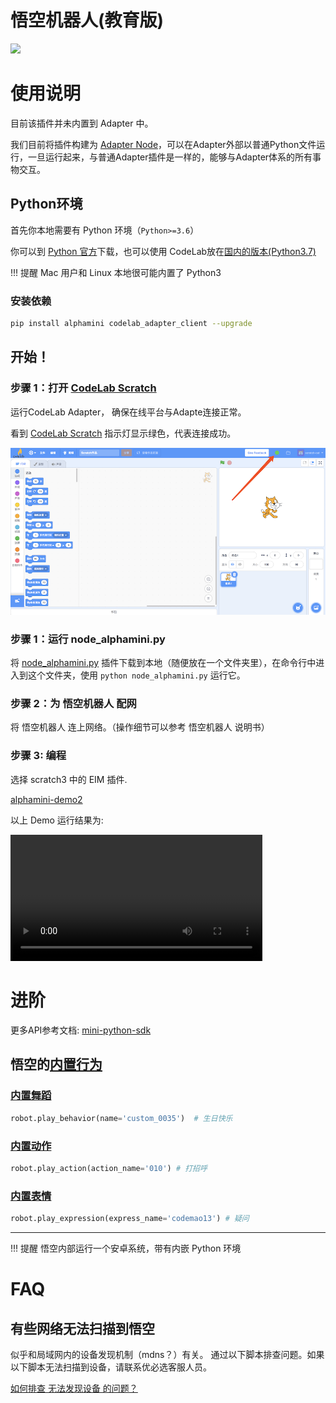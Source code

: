 # 悟空机器人(教育版)
![](https://assets-new.ubtrobot.com/pc/static/cn/images/alphamini_v2/banner.jpg)


# 使用说明
目前该插件并未内置到 Adapter 中。

我们目前将插件构建为 [Adapter Node](/dev_guide/Adapter-Node/)，可以在Adapter外部以普通Python文件运行，一旦运行起来，与普通Adapter插件是一样的，能够与Adapter体系的所有事物交互。

## Python环境
首先你本地需要有 Python 环境（`Python>=3.6`）

你可以到 [Python 官方](https://www.python.org/)下载，也可以使用 CodeLab放在[国内的版本(Python3.7)](https://www.codelab.club/blog/2020/08/20/tools#python)

!!! 提醒
    Mac 用户和 Linux 本地很可能内置了 Python3

### 安装依赖
```bash
pip install alphamini codelab_adapter_client --upgrade 
```

## 开始！


### 步骤 1：打开 [CodeLab Scratch](https://scratch-beta.codelab.club)
运行CodeLab Adapter， 确保在线平台与Adapte连接正常。

看到 [CodeLab Scratch](https://scratch-beta.codelab.club) 指示灯显示绿色，代表连接成功。

![](/img/v2/codelab-scratch3.png)

<!--
下载 [CodeLab Scratch Desktop(离线版)](https://www-old.codelab.club/blog/2020/08/20/tools/)，并运行它。

![](../img/scratch3-home.png)
-->
### 步骤 1：运行 node_alphamini.py

将  [node_alphamini.py](https://github.com/CodeLabClub/codelab_adapter_extensions/blob/master/nodes_v3/node_alphamini.py) 插件下载到本地（随便放在一个文件夹里），在命令行中进入到这个文件夹，使用 `python node_alphamini.py` 运行它。

### 步骤 2：为 悟空机器人 配网

将 悟空机器人 连上网络。（操作细节可以参考 悟空机器人 说明书）


### 步骤 3: 编程

选择 scratch3 中的 EIM 插件.

[alphamini-demo2](https://scratch-beta.codelab.club/?sb3url=https://adapter.codelab.club/sb3/alphamini-demo2.sb3)

以上 Demo 运行结果为: 

<video width=80% src="/video/1600057226116780.mp4#t=0.001" controls="controls"></video>

<!--<img width="600px" src="/img/scratch3_tello.png"/>-->

<!--
以下是一个简单 demo: 

![](/img/d5f48154f5c40003eeb416137b1055ad.png)


[tello3-demo](https://scratch-beta.codelab.club/?sb3url=https://adapter.codelab.club/sb3/tello3-demo.sb3)
-->

<!--![](/img/870f31bff87dc33c9640280c786ca483.png)-->

<!--<img width="600px" src="/img/46f87c6602288de4df896243fc87a3dc.png"/>-->


# 进阶

更多API参考文档: [mini-python-sdk](https://web.ubtrobot.com/mini-python-sdk/guide.html)




## 悟空的[内置行为](https://web.ubtrobot.com/mini-python-sdk/additional.html)

### [内置舞蹈](https://web.ubtrobot.com/mini-python-sdk/additional.html#id2)
```python
robot.play_behavior(name='custom_0035')  # 生日快乐
```

### [内置动作](https://web.ubtrobot.com/mini-python-sdk/additional.html#id3)
```python
robot.play_action(action_name='010') # 打招呼
```

### [内置表情](https://web.ubtrobot.com/mini-python-sdk/additional.html#id4)
```python
robot.play_expression(express_name='codemao13') # 疑问
```

---

!!! 提醒
    悟空内部运行一个安卓系统，带有内嵌 Python 环境


# FAQ
## 有些网络无法扫描到悟空
似乎和局域网内的设备发现机制（mdns？）有关。 通过以下脚本排查问题。如果以下脚本无法扫描到设备，请联系优必选客服人员。

[如何排查 无法发现设备 的问题？](https://adapter.codelab.club/user_guide/FAQ/#_9)

<!--
注意将 `00447` 替换成你自己的设备号

```python
# pip install alphamini
# https://github.com/marklogg/mini_demo/blob/master/test/test_connect.py
import asyncio
import logging

import mini.mini_sdk as MiniSdk
from mini.dns.dns_browser import WiFiDevice

"""根据机器人序列号后缀搜索设备
    搜索指定序列号(在机器人屁股后面)的机器人, 可以只输入序列号尾部字符即可,长度任意, 建议5个字符以上可以准确匹配
"""
device_name = "00447"

async def test_get_device_by_name():
    '''
    10秒超时
    Returns:
        WiFiDevice: 包含机器人名称,ip,port等信息
    '''
    result: WiFiDevice = await MiniSdk.get_device_by_name(device_name, 10)
    print(f"test_get_device_by_name result:{result}")
    return result

async def main():
    device: WiFiDevice = await test_get_device_by_name()
    if device:
        print("已发现设备")
    else:
        print("无法发现设备")


if __name__ == '__main__':
    asyncio.run(main())
```
-->
